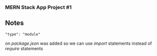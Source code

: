 ### MERN Stack App Project #1

## Notes
    "type": "module" 
on *package.json* was added so we can use *import* statements instead of *require* statements